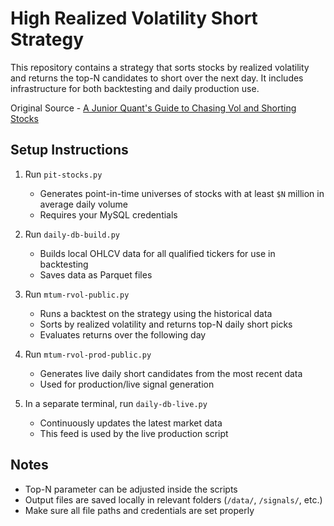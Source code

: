 # High Realized Volatility Short Strategy

This repository contains a strategy that sorts stocks by realized volatility and returns the top-N candidates to short over the next day. It includes infrastructure for both backtesting and daily production use.

Original Source - [A Junior Quant's Guide to Chasing Vol and Shorting Stocks](https://quantgalore.substack.com/p/a-junior-quants-guide-to-chasing)


## Setup Instructions

1. Run `pit-stocks.py`  
   - Generates point-in-time universes of stocks with at least `$N` million in average daily volume  
   - Requires your MySQL credentials

2. Run `daily-db-build.py`  
   - Builds local OHLCV data for all qualified tickers for use in backtesting  
   - Saves data as Parquet files

3. Run `mtum-rvol-public.py`  
   - Runs a backtest on the strategy using the historical data  
   - Sorts by realized volatility and returns top-N daily short picks  
   - Evaluates returns over the following day

4. Run `mtum-rvol-prod-public.py`  
   - Generates live daily short candidates from the most recent data  
   - Used for production/live signal generation

5. In a separate terminal, run `daily-db-live.py`  
   - Continuously updates the latest market data  
   - This feed is used by the live production script

## Notes

- Top-N parameter can be adjusted inside the scripts
- Output files are saved locally in relevant folders (`/data/`, `/signals/`, etc.)
- Make sure all file paths and credentials are set properly
